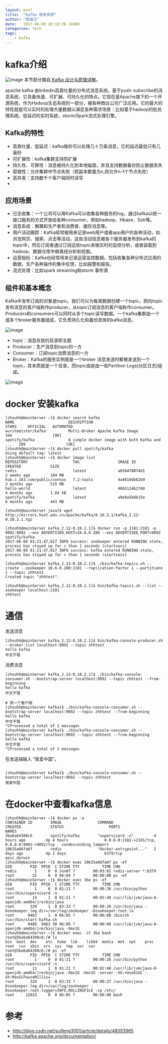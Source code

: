 ```yaml
---
layout: post
title:  "Kafka 使用实例"
author: "周海汉"
date:   2017-06-09 20:18:26 +0800
categories: tech
tags:
    - kafka
---
```


# kafka介绍
![image](http://kafka.apache.org/images/logo.png)
本节部分摘自[ Kafka 设计与原理详解](http://blog.csdn.net/suifeng3051/article/details/48053965)。

apache kafka 由linkedin高吞吐量的分布式消息系统。基于push-subscribe的消息系统，它具备快速、可扩展、可持久化的特点。它现在是Apache旗下的一个开源系统，作为Hadoop生态系统的一部分，被各种商业公司广泛应用。它的最大的特性就是可以实时的处理大量数据以满足各种需求场景：比如基于hadoop的批处理系统、低延迟的实时系统、storm/Spark流式处理引擎。

## Kafka的特性

- 高吞吐量、低延迟：kafka每秒可以处理几十万条消息，它的延迟最低只有几毫秒
- 可扩展性：kafka集群支持热扩展
- 持久性、可靠性：消息被持久化到本地磁盘，并且支持数据备份防止数据丢失
- 容错性：允许集群中节点失败（若副本数量为n,则允许n-1个节点失败）
- 高并发：支持数千个客户端同时读写
- 
## 应用场景
- 日志收集：一个公司可以用Kafka可以收集各种服务的log，通过kafka以统一接口服务的方式开放给各种consumer，例如hadoop、Hbase、Solr等。
- 消息系统：解耦和生产者和消费者、缓存消息等。
- 用户活动跟踪：Kafka经常被用来记录web用户或者app用户的各种活动，如浏览网页、搜索、点击等活动，这些活动信息被各个服务器发布到kafka的topic中，然后订阅者通过订阅这些topic来做实时的监控分析，或者装载到hadoop、数据仓库中做离线分析和挖掘。
- 运营指标：Kafka也经常用来记录运营监控数据。包括收集各种分布式应用的数据，生产各种操作的集中反馈，比如报警和报告。
- 流式处理：比如spark streaming和storm 事件源

## 组件和基本概念
Kafka中发布订阅的对象是topic。我们可以为每类数据创建一个topic，把向topic发布消息的客户端称作producer，从topic订阅消息的客户端称作consumer。Producers和consumers可以同时从多个topic读写数据。一个kafka集群由一个或多个broker服务器组成，它负责持久化和备份具体的kafka消息。

![image](http://kafka.apache.org/images/producer_consumer.png)

- topic：消息存放的目录即主题
- Producer：生产消息到topic的一方
- Consumer：订阅topic消费消息的一方
- Broker：Kafka的服务实例就是一个broker
消息发送时都被发送到一个topic，其本质就是一个目录，而topic由是由一些Partition Logs(分区日志)组成。


![image](http://kafka.apache.org/images/log_anatomy.png)
# docker 安装kafka
```
[zhouhh@mainServer ~]$ docker search kafka
NAME                        DESCRIPTION                                     STARS     OFFICIAL   AUTOMATED
wurstmeister/kafka          Multi-Broker Apache Kafka Image                 344                  [OK]
spotify/kafka               A simple docker image with both Kafka and ...   209                  [OK]
[zhouhh@mainServer ~]$ docker pull spotify/kafka
Using default tag: latest
[zhouhh@mainServer ~]$ docker image list
REPOSITORY                    TAG                 IMAGE ID            CREATED             SIZE
redis                         latest              a858478874d1        2 weeks ago         184 MB
hub.c.163.com/public/centos   7.2-tools           4a4618db62b9        3 months ago        515 MB
hello-world                   latest              48b5124b2768        4 months ago        1.84 kB
spotify/kafka                 latest              a9e0a5b8b15e        6 months ago        443 MB

[zhouhh@mainServer java]$ wget http://mirrors.hust.edu.cn/apache/kafka/0.10.2.1/kafka_2.12-0.10.2.1.tgz

[zhouhh@mainServer kafka_2.12-0.10.2.1]$ docker run -p 2181:2181 -p 9092:9092 --env ADVERTISED_HOST=10.6.0.200 --env ADVERTISED_PORT=9092 spotify/kafka
2017-06-09 01:21:47,617 INFO success: zookeeper entered RUNNING state, process has stayed up for > than 1 seconds (startsecs)
2017-06-09 01:21:47,617 INFO success: kafka entered RUNNING state, process has stayed up for > than 1 seconds (startsecs)

[zhouhh@mainServer kafka_2.12-0.10.2.1]$ ./bin/kafka-topics.sh --create --zookeeper 10.6.0.200:2181 --replication-factor 1 --partitions 1 --topic zhhtest
Created topic "zhhtest".

[zhouhh@mainServer kafka_2.12-0.10.2.1]$ bin/kafka-topics.sh --list --zookeeper localhost:2181
zhhtest

```

# 通信

发送消息
```
[zhouhh@mainServer kafka_2.12-0.10.2.1]$ bin/kafka-console-producer.sh --broker-list localhost:9092 --topic zhhtest
hello kafka
中文不错

```
消费消息
```
[zhouhh@mainServer kafka_2.12-0.10.2.1]$ ./bin/kafka-console-consumer.sh --bootstrap-server localhost:9092 --topic zhhtest --from-beginning
hello kafka
中文不错

# 另一个客户端
[zhouhh@mainServer kafka]$ ./bin/kafka-console-consumer.sh --bootstrap-server localhost:9092 --topic zhhtest --from-beginning
hello kafka
中文不错
^CProcessed a total of 2 messages
[zhouhh@mainServer kafka]$ ./bin/kafka-console-consumer.sh --bootstrap-server localhost:9092 --topic zhhtest --from-beginning
hello kafka
中文不错
^CProcessed a total of 2 messages
```

在发送端输入 “我爱中国”。

```

[zhouhh@mainServer kafka]$ ./bin/kafka-console-consumer.sh --bootstrap-server localhost:9092 --topic zhhtest
我爱中国

```
# 在docker中查看kafka信息
```
[zhouhh@mainServer ~]$ docker ps -a
CONTAINER ID        IMAGE                COMMAND                  CREATED             STATUS                    PORTS                                            NAMES
3ba6a64308c6        spotify/kafka        "supervisord -n"         4 hours ago         Up 4 hours                0.0.0.0:2181->2181/tcp, 0.0.0.0:9092->9092/tcp   condescending_lamport
18635a66fa6f        redis                "docker-entrypoint..."   2 days ago          Up 2 days                 6379/tcp                                         epic_darwin
[zhouhh@mainServer ~]$ docker exec 18635a66fa6f ps -ef
UID        PID  PPID  C STIME TTY          TIME CMD
redis        1     0  0 Jun07 ?        00:03:01 redis-server *:6379
root        22     0  0 06:04 ?        00:00:00 ps -ef
[zhouhh@mainServer ~]$ docker exec 3ba ps -ef
UID        PID  PPID  C STIME TTY          TIME CMD
root         1     0  0 01:21 ?        00:00:26 /usr/bin/python /usr/bin/supervisord -n
root        13     1  0 01:21 ?        00:02:48 /usr/lib/jvm/java-8-openjdk-amd64/jre/bin/java
root       329     1  0 03:33 ?        00:00:26 /usr/bin/java -Dzookeeper.log.dir=/var/log/zookeeper -Dzookeeper.root.lo
root      9463     1  0 06:05 ?        00:00:00 /bin/sh /usr/bin/start-kafka.sh
root      9468  9463 30 06:05 ?        00:00:00 /usr/lib/jvm/java-8-openjdk-amd64/jre/bin/java -Xmx1G
[zhouhh@mainServer ~]$ docker exec -it 3ba bash
root@3ba6a64308c6:/# ls
bin  boot  dev    etc  home  lib    lib64  media  mnt  opt    proc  root  run  sbin  srv  sys  tmp  usr  var
root@3ba6a64308c6:/# ps -ef
UID        PID  PPID  C STIME TTY          TIME CMD
root         1     0  0 01:21 ?        00:00:26 /usr/bin/python /usr/bin/supervisord -n
root        13     1  0 01:21 ?        00:02:48 /usr/lib/jvm/java-8-openjdk-amd64/jre/bin/java -Xmx1G -Xms1G -server -XX:+UseG1GC -XX:MaxGCPauseMillis=
root       329     1  0 03:33 ?        00:00:27 /usr/bin/java -Dzookeeper.log.dir=/var/log/zookeeper -Dzookeeper.root.logger=INFO,ROLLINGFILE -cp /etc/
root     12823     0  0 06:05 ?        00:00:00 bash

```

# 参考
- http://blog.csdn.net/suifeng3051/article/details/48053965
- http://kafka.apache.org/documentation/
